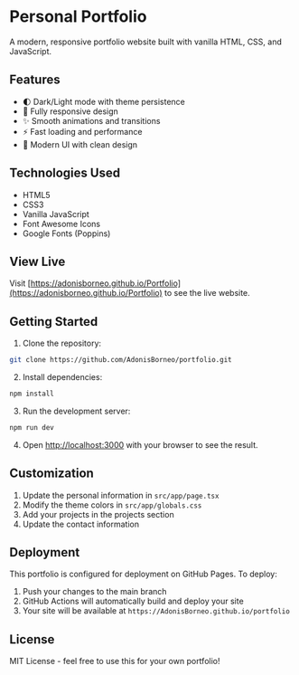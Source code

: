 # Personal Portfolio

A modern, responsive portfolio website built with vanilla HTML, CSS, and JavaScript.

## Features

- 🌓 Dark/Light mode with theme persistence
- 📱 Fully responsive design
- ✨ Smooth animations and transitions
- ⚡ Fast loading and performance
- 🎨 Modern UI with clean design

## Technologies Used

- HTML5
- CSS3
- Vanilla JavaScript
- Font Awesome Icons
- Google Fonts (Poppins)

## View Live

Visit [https://adonisborneo.github.io/Portfolio](https://adonisborneo.github.io/Portfolio) to see the live website.

## Getting Started

1. Clone the repository:
```bash
git clone https://github.com/AdonisBorneo/portfolio.git
```

2. Install dependencies:
```bash
npm install
```

3. Run the development server:
```bash
npm run dev
```

4. Open [http://localhost:3000](http://localhost:3000) with your browser to see the result.

## Customization

1. Update the personal information in `src/app/page.tsx`
2. Modify the theme colors in `src/app/globals.css`
3. Add your projects in the projects section
4. Update the contact information

## Deployment

This portfolio is configured for deployment on GitHub Pages. To deploy:

1. Push your changes to the main branch
2. GitHub Actions will automatically build and deploy your site
3. Your site will be available at `https://AdonisBorneo.github.io/portfolio`

## License

MIT License - feel free to use this for your own portfolio!

